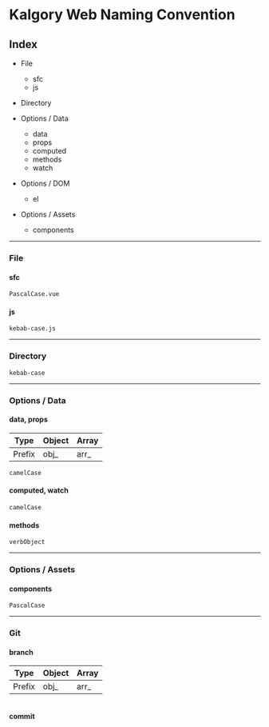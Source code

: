 # Kalgory Web Naming Convention

## Index
- File
  - sfc
  - js
  
- Directory
  
- Options / Data
  - data
  - props
  - computed
  - methods
  - watch
  
- Options / DOM
  - el

- Options / Assets
  - components


---

### File

#### sfc
```
PascalCase.vue
```
#### js
```
kebab-case.js
```

---

### Directory
```
kebab-case
```

---

### Options / Data


#### data, props
|Type|Object|Array|
|---|---|---|
|Prefix|obj_|arr_|
```
camelCase
```
#### computed, watch
```
camelCase
```
#### methods
```
verbObject
```

---

### Options / Assets

#### components
```
PascalCase
```

---

### Git

#### branch
|Type|Object|Array|
|---|---|---|
|Prefix|obj_|arr_|
```

```
#### commit